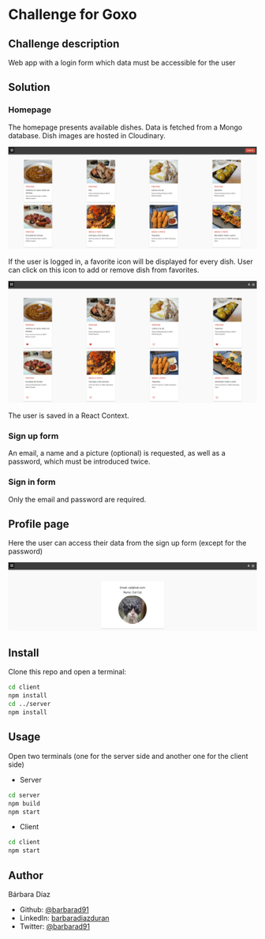 # Challenge for Goxo

## Challenge description

Web app with a login form which data must be accessible for the user

## Solution

### Homepage

The homepage presents available dishes. Data is fetched from a Mongo database. Dish images are hosted in Cloudinary.

<img src="client/public/Homepage.png">

If the user is logged in, a favorite icon will be displayed for every dish. User can click on this icon to add or remove dish from favorites.

<img src="client/public/User-homepage.png">

The user is saved in a React Context.

### Sign up form

An email, a name and a picture (optional) is requested, as well as a password, which must be introduced twice.

### Sign in form

Only the email and password are required.

## Profile page

Here the user can access their data from the sign up form (except for the password)

<img src="client/public/Profile.png">

## Install

Clone this repo and open a terminal:

```bash
cd client
npm install
cd ../server
npm install
```

## Usage

Open two terminals (one for the server side and another one for the client side)

- Server

```bash
cd server
npm build
npm start
```

- Client

```bash
cd client
npm start
```

## Author

Bárbara Díaz

- Github: [@barbarad91](https://github.com/barbarad91)
- LinkedIn: [barbaradiazduran](https://www.linkedin.com/in/barbaradiazduran/)
- Twitter: [@barbarad91](https://twitter.com/barbarad91)
